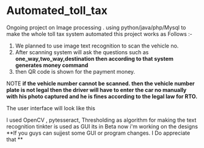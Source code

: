 # Automated_toll_tax

Ongoing project on Image processing . using python/java/php/Mysql to make the whole toll tax system automated
this project works as Follows :-
1) We planned to use image text recognition to scan the vehicle no.
2) After scanning system will ask the questions such as **one_way,two_way,destination then according to that system generates money command**
3) then QR code is shown for the payment money.


NOTE **if the vehicle number cannot be scanned. then the vehicle number plate is not legal then the driver will have to enter the car no manually with his photo captured and he is fines according to the legal law for RTO.**

The user interface will look like this 

I used OpenCV , pytesseract, Thresholding as algorithm for making the text recognition 
tinkter is used as GUI its in Beta now i'm working on the designs 
**If you guys can sujjest some GUI or program changes. I Do appreciate that **

